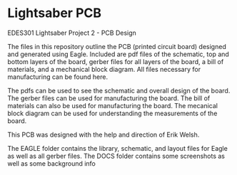 # Lightsaber PCB
EDES301 Lightsaber Project 2 - PCB Design

The files in this repository outline the PCB (printed circuit board) designed and generated using Eagle. Included are pdf files of the schematic, top and bottom layers of the board, gerber files for all layers of the board, a bill of materials, and a mechanical block diagram. All files necessary for manufacturing can be found here.

The pdfs can be used to see the schematic and overall design of the board.
The gerber files can be used for manufacturing the board.
The bill of materials can also be used for manufacturing the board.
The mecanical block diagram can be used for understanding the measurements of the board.

This PCB was designed with the help and direction of Erik Welsh.

The EAGLE folder contains the library, schematic, and layout files for Eagle as well as all gerber files. The DOCS folder contains some screenshots as well as some background info
